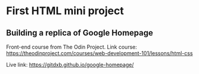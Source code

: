 # First HTML mini project

## Building a replica of Google Homepage

Front-end course from The Odin Project.
Link course: https://theodinproject.com/courses/web-development-101/lessons/html-css

Live link: https://gitdxb.github.io/google-homepage/

